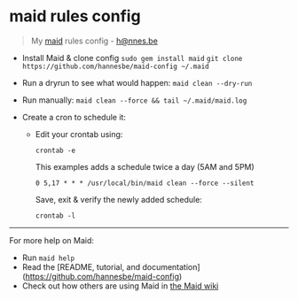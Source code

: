 # maid rules config

> My [maid](https://github.com/hannesbe/maid) rules config - h@nnes.be 

- Install Maid & clone config
  `sudo gem install maid`
  `git clone https://github.com/hannesbe/maid-config ~/.maid`

- Run a dryrun to see what would happen:
  `maid clean --dry-run`

- Run manually: 
  `maid clean --force && tail ~/.maid/maid.log`

- Create a cron to schedule it: 

  - Edit your crontab using: 
    ```
    crontab -e
    ```
    This examples adds a schedule twice a day (5AM and 5PM)
    ```
    0 5,17 * * * /usr/local/bin/maid clean --force --silent
    ```
    Save, exit & verify the newly added schedule: 
    ```
    crontab -l
    ``` 

---

For more help on Maid:

-   Run `maid help`
-   Read the [README, tutorial, and documentation] (https://github.com/hannesbe/maid-config)
-   Check out how others are using Maid in [the Maid wiki](https://github.com/hannesbe/maid-config/wiki)
